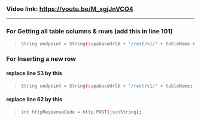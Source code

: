 ### Video link: https://youtu.be/M_xgjJnVCO4
> 

---

### For Getting all table columns & rows (add this in line 101)
> ```bash
> String endpoint = String(supabaseUrl) + "/rest/v1/" + tableName + "?select=*";
> ```

### For Inserting a new row

#### replace line 53 by this
> ```bash
> String endpoint = String(supabaseUrl) + "/rest/v1/" + tableName;
> ```
> 
#### replace line 62 by this
> ```bash
> int httpResponseCode = http.POST(jsonString);
> ```

